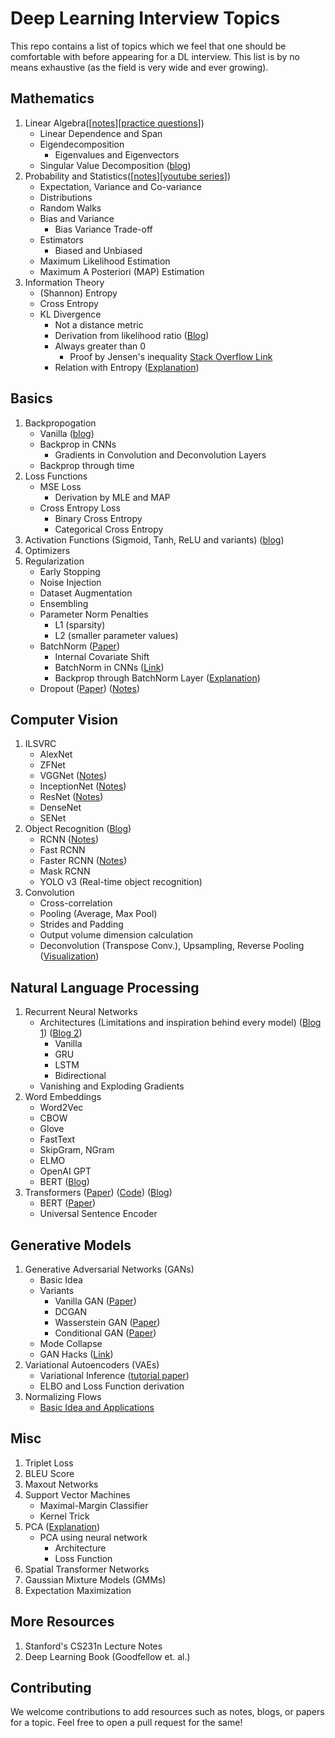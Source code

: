 # Deep Learning Interview Topics

This repo contains a list of topics which we feel that one should be comfortable with before appearing for a DL interview. This list is by no means exhaustive (as the field is very wide and ever growing).

## Mathematics

1. Linear Algebra([[notes](http://cs229.stanford.edu/section/cs229-linalg.pdf)][[practice questions](https://www.geeksforgeeks.org/linear-algebra-gq/)])
	+ Linear Dependence and Span
	+ Eigendecomposition
		+ Eigenvalues and Eigenvectors
	+ Singular Value Decomposition ([blog](https://towardsdatascience.com/understanding-singular-value-decomposition-and-its-application-in-data-science-388a54be95d))
2. Probability and Statistics([[notes](http://www.mxawng.com/stuff/notes/stat110.pdf)][[youtube series](https://www.youtube.com/user/joshstarmer)])
	+ Expectation, Variance and Co-variance
	+ Distributions
	+ Random Walks
	+ Bias and Variance
		+ Bias Variance Trade-off
	+ Estimators
		+ Biased and Unbiased
	+ Maximum Likelihood Estimation
	+ Maximum A Posteriori (MAP) Estimation
3. Information Theory
	+ (Shannon) Entropy
	+ Cross Entropy
	+ KL Divergence
		+ Not a distance metric
		+ Derivation from likelihood ratio ([Blog](https://medium.com/@cotra.marko/making-sense-of-the-kullback-leibler-kl-divergence-b0d57ee10e0a))
		+ Always greater than 0
			+ Proof by Jensen's inequality [Stack Overflow Link](https://stats.stackexchange.com/a/335201)
		+ Relation with Entropy ([Explanation](https://stats.stackexchange.com/questions/265966/why-do-we-use-kullback-leibler-divergence-rather-than-cross-entropy-in-the-t-sne))


## Basics

1. Backpropogation
	+ Vanilla ([blog](http://cs231n.github.io/optimization-2/))
	+ Backprop in CNNs
		+ Gradients in Convolution and Deconvolution Layers
	+ Backprop through time
2. Loss Functions
	+ MSE Loss
		+ Derivation by MLE and MAP
	 + Cross Entropy Loss
		 + Binary Cross Entropy
		 + Categorical Cross Entropy
3. Activation Functions (Sigmoid, Tanh, ReLU and variants) ([blog](https://mlfromscratch.com/activation-functions-explained/))
4. Optimizers
5. Regularization
	+ Early Stopping
	+ Noise Injection
	+ Dataset Augmentation
	+ Ensembling
	+ Parameter Norm Penalties
		+ L1 (sparsity)
		+ L2 (smaller parameter values)
	+ BatchNorm ([Paper]())
		+ Internal Covariate Shift
		+ BatchNorm in CNNs ([Link](https://stackoverflow.com/questions/38553927/batch-normalization-in-convolutional-neural-network))
		+ Backprop through BatchNorm Layer ([Explanation](https://kratzert.github.io/2016/02/12/understanding-the-gradient-flow-through-the-batch-normalization-layer.html))
	+ Dropout ([Paper]()) ([Notes](https://vlgiitr.github.io/notes/2018-08-15-Dropout/))


## Computer Vision

1. ILSVRC
	+ AlexNet
	+ ZFNet
	+ VGGNet ([Notes](https://vlgiitr.github.io/notes/2018-10-11-VGG_Notes/))
	+ InceptionNet ([Notes](https://vlgiitr.github.io/notes/2018-10-17-InceptionNet_Notes/))
	+ ResNet ([Notes](https://vlgiitr.github.io/notes/2018-10-29-ResNet_Notes/))
	+ DenseNet
	+ SENet
2. Object Recognition ([Blog](https://blog.athelas.com/a-brief-history-of-cnns-in-image-segmentation-from-r-cnn-to-mask-r-cnn-34ea83205de4))
	+ RCNN ([Notes](https://vlgiitr.github.io/notes/2018-10-29-RCNN_Notes/))
	+ Fast RCNN
	+ Faster RCNN ([Notes](https://vlgiitr.github.io/notes/2018-01-02-Deep_Gen_models/))
	+ Mask RCNN
	+ YOLO v3 (Real-time object recognition) 
3. Convolution
	+ Cross-correlation
	+ Pooling (Average, Max Pool)
	+ Strides and Padding
	+ Output volume dimension calculation
	+ Deconvolution (Transpose Conv.), Upsampling, Reverse Pooling ([Visualization](https://github.com/vdumoulin/conv_arithmetic))

## Natural Language Processing

1. Recurrent Neural Networks
	+ Architectures (Limitations and inspiration behind every model) ([Blog 1](https://towardsdatascience.com/illustrated-guide-to-lstms-and-gru-s-a-step-by-step-explanation-44e9eb85bf21)) ([Blog 2](https://colah.github.io/posts/2015-08-Understanding-LSTMs/))
		+ Vanilla
		+ GRU
		+ LSTM
		+ Bidirectional
	+ Vanishing and Exploding Gradients
2. Word Embeddings 
	+ Word2Vec
	+ CBOW
	+ Glove
	+ FastText
	+ SkipGram, NGram
	+ ELMO
	+ OpenAI GPT
	+ BERT ([Blog](http://jalammar.github.io/illustrated-bert/))
3. Transformers ([Paper](https://arxiv.org/abs/1706.03762)) ([Code](https://nlp.seas.harvard.edu/2018/04/03/attention.html)) ([Blog](http://jalammar.github.io/illustrated-transformer/))
	+ BERT ([Paper](https://arxiv.org/abs/1810.04805))
	+ Universal Sentence Encoder

## Generative Models

1. Generative Adversarial Networks (GANs)
	+ Basic Idea
	+ Variants
		+ Vanilla GAN ([Paper](https://arxiv.org/abs/1406.2661))
		+ DCGAN
		+ Wasserstein GAN ([Paper](https://arxiv.org/abs/1701.07875))
		+ Conditional GAN ([Paper](https://arxiv.org/abs/1411.1784))
	+ Mode Collapse
	+ GAN Hacks ([Link](https://github.com/soumith/ganhacks))
2. Variational Autoencoders (VAEs)
	+ Variational Inference ([tutorial paper](https://arxiv.org/abs/1606.05908))
	+ ELBO and Loss Function derivation
3. Normalizing Flows
	+ [Basic Idea and Applications](https://lilianweng.github.io/lil-log/2018/10/13/flow-based-deep-generative-models.html)


## Misc
1. Triplet Loss
2. BLEU Score
3. Maxout Networks
4. Support Vector Machines
	+ Maximal-Margin Classifier
	+ Kernel Trick
5. PCA ([Explanation](https://stats.stackexchange.com/questions/2691/making-sense-of-principal-component-analysis-eigenvectors-eigenvalues/140579#140579))
	+ PCA using neural network
		+ Architecture
		+ Loss Function
6. Spatial Transformer Networks
7. Gaussian Mixture Models (GMMs)
8. Expectation Maximization

## More Resources

1. Stanford's CS231n Lecture Notes
2. Deep Learning Book (Goodfellow et. al.)

## Contributing

We welcome contributions to add resources such as notes, blogs, or papers for a topic. Feel free to open a pull request for the same!
